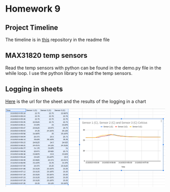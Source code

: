 # Homework 9

## Project Timeline
The timeline is in [this](https://github.com/DavidPurdy1/BeagleBoneWaterTurret) repository in the readme file

## MAX31820 temp sensors

Read the temp sensors with python can be found in the demo.py file in the while loop. I use the python library to read the temp sensors.

## Logging in sheets

[Here](https://docs.google.com/spreadsheets/d/13GeS9PyN5yZr8XwM7GGx0iN5WrqnletlRvIIdCEQBhM/edit?usp=sharing) is the url for the sheet and the results of the logging in a chart

![Temp Chart for sheet logging](temp_chart.png)
